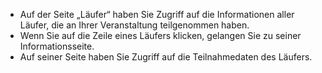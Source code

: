 - Auf der Seite „Läufer“ haben Sie Zugriff auf die Informationen aller Läufer, die an Ihrer Veranstaltung teilgenommen haben.  
- Wenn Sie auf die Zeile eines Läufers klicken, gelangen Sie zu seiner Informationsseite.  
- Auf seiner Seite haben Sie Zugriff auf die Teilnahmedaten des Läufers.
